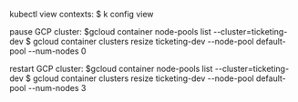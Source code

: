 kubectl view contexts:
$ k config view

pause GCP cluster:
$gcloud container node-pools list --cluster=ticketing-dev
$ gcloud container clusters resize ticketing-dev --node-pool default-pool --num-nodes 0

restart GCP cluster:
$gcloud container node-pools list --cluster=ticketing-dev
$ gcloud container clusters resize ticketing-dev --node-pool default-pool --num-nodes 3